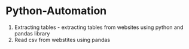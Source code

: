 # Python-Automation
1. Extracting tables - extracting tables from websites using python and pandas library
2. Read csv from webstites using pandas
